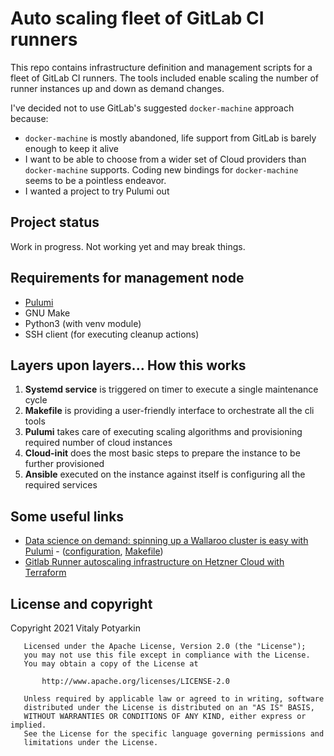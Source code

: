 # Auto scaling fleet of GitLab CI runners

This repo contains infrastructure definition and management scripts for a
fleet of GitLab CI runners. The tools included enable scaling the number of
runner instances up and down as demand changes.

I've decided not to use GitLab's suggested `docker-machine` approach because:

- `docker-machine` is mostly abandoned, life support from GitLab is barely
  enough to keep it alive
- I want to be able to choose from a wider set of Cloud providers than
  `docker-machine` supports. Coding new bindings for `docker-machine` seems
  to be a pointless endeavor.
- I wanted a project to try Pulumi out


## Project status

Work in progress. Not working yet and may break things.


## Requirements for management node

- [Pulumi](https://www.pulumi.com/docs/get-started/install/)
- GNU Make
- Python3 (with venv module)
- SSH client (for executing cleanup actions)


## Layers upon layers... How this works

1. **Systemd service** is triggered on timer to execute a single maintenance
cycle
2. **Makefile** is providing a user-friendly interface to orchestrate all the
cli tools
3. **Pulumi** takes care of executing scaling algorithms and provisioning
required number of cloud instances
4. **Cloud-init** does the most basic steps to prepare the instance to be
further provisioned
5. **Ansible** executed on the instance against itself is configuring all the
required services


## Some useful links

- [Data science on demand: spinning up a Wallaroo cluster is easy
  with
  Pulumi](https://www.pulumi.com/blog/data-science-on-demand-spinning-up-a-wallaroo-cluster-is-easy-with-pulumi/) -
  ([configuration](https://github.com/WallarooLabs/wallaroo_blog_examples/tree/master/provisioned-classifier/pulumi),
  [Makefile](https://github.com/WallarooLabs/wallaroo_blog_examples/blob/master/provisioned-classifier/Makefile))
- [Gitlab Runner autoscaling infrastructure on Hetzner Cloud with Terraform](https://www.stefanwienert.de/blog/2019/04/06/gitlab-runner-autoscaling-infrastructure-on-hetzner-cloud-with-terraform/)


## License and copyright

Copyright 2021 Vitaly Potyarkin

```
   Licensed under the Apache License, Version 2.0 (the "License");
   you may not use this file except in compliance with the License.
   You may obtain a copy of the License at

       http://www.apache.org/licenses/LICENSE-2.0

   Unless required by applicable law or agreed to in writing, software
   distributed under the License is distributed on an "AS IS" BASIS,
   WITHOUT WARRANTIES OR CONDITIONS OF ANY KIND, either express or implied.
   See the License for the specific language governing permissions and
   limitations under the License.
```

